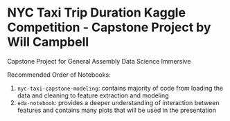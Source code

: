 # NYC Taxi Trip Duration Kaggle Competition - Capstone Project by Will Campbell
Capstone Project for General Assembly Data Science Immersive

Recommended Order of Notebooks:

1) `nyc-taxi-capstone-modeling`: contains majority of code from loading the data and cleaning to feature extraction and modeling
2) `eda-notebook`: provides a deeper understanding of interaction between features and contains many plots that will be used in the presentation
